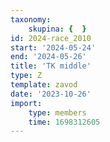 ```yaml
---
taxonomy:
    skupina: {  }
id: 2024-race_2010
start: '2024-05-24'
end: '2024-05-26'
title: 'TK middle'
type: Z
template: zavod
date: '2023-10-26'
import:
    type: members
    time: 1698312605
---
```


